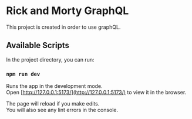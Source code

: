 # Rick and Morty GraphQL

This project is created in order to use graphQL.

## Available Scripts

In the project directory, you can run:

### `npm run dev`

Runs the app in the development mode.\
Open [http://127.0.0.1:5173/](http://127.0.0.1:5173/) to view it in the browser.

The page will reload if you make edits.\
You will also see any lint errors in the console.
